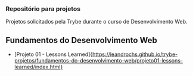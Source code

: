### Repositório para projetos

Projetos solicitados pela Trybe durante o curso de Desenvolvimento Web.

## Fundamentos do Desenvolvimento Web

* [Projeto 01 - Lessons Learned]{https://leandrochs.github.io/trybe-projetos/fundamentos-do-desenvolvimento-web/projeto01-lessons-learned/index.html}

